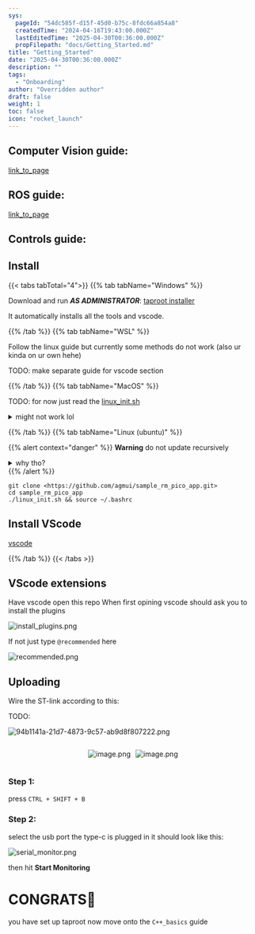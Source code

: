 ```yaml
---
sys:
  pageId: "54dc585f-d15f-45d0-b75c-8fdc66a854a8"
  createdTime: "2024-04-16T19:43:00.000Z"
  lastEditedTime: "2025-04-30T00:36:00.000Z"
  propFilepath: "docs/Getting_Started.md"
title: "Getting_Started"
date: "2025-04-30T00:36:00.000Z"
description: ""
tags:
  - "Onboarding"
author: "Overridden author"
draft: false
weight: 1
toc: false
icon: "rocket_launch"
---
```


## Computer Vision guide:

[link_to_page](86d45bc0-388b-4d26-8848-44f255f73d0e)

## ROS guide:

[link_to_page](3c76c1de-ec8f-46d6-8b0a-294005edc2d5)

## Controls guide:

## Install

{{< tabs tabTotal="4">}}
{{% tab tabName="Windows" %}}

Download and run _**AS ADMINISTRATOR**_: [taproot installer](https://github.com/Thornbots/TeachingFreshies/releases/tag/1.0)

It automatically installs all the tools and vscode.

{{% /tab %}}
{{% tab tabName="WSL" %}}

Follow the linux guide but currently some methods do not work (also ur kinda on ur own hehe)

TODO: make separate guide for vscode section

{{% /tab %}}
{{% tab tabName="MacOS" %}}

TODO: for now just read the [linux_init.sh](https://github.com/agmui/sample_rm_pico_app/blob/main/linux_init.sh)

<details>
<summary>might not work lol</summary>

`brew install libusb pkg-config`

Next install: [vscode](https://code.visualstudio.com/Download)

</details>

{{% /tab %}}
{{% tab tabName="Linux (ubuntu)" %}}

{{% alert context="danger" %}}
**Warning** do not update recursively
<details>
<summary>why tho?</summary>
There are some submodules that may go on for a while (like tinyusb) and I highly
recommend you don't need to get them.
If you want to see what submodules I update just look in `linux_init.sh`
</details>
{{% /alert %}}

```shell
git clone <https://github.com/agmui/sample_rm_pico_app.git>
cd sample_rm_pico_app
./linux_init.sh && source ~/.bashrc
```

## Install VScode

[vscode](https://code.visualstudio.com/Download)

{{% /tab %}}
{{< /tabs >}}

## VScode extensions

Have vscode open this repo
When first opining vscode should ask you to install the plugins

![install_plugins.png](https://prod-files-secure.s3.us-west-2.amazonaws.com/d518164a-d88e-44d1-a4ee-3adb3bd8bce0/89bd30f0-1825-4e77-867b-0a41ce370880/install_plugins.png?X-Amz-Algorithm=AWS4-HMAC-SHA256&X-Amz-Content-Sha256=UNSIGNED-PAYLOAD&X-Amz-Credential=ASIAZI2LB466SXNWERXY%2F20250605%2Fus-west-2%2Fs3%2Faws4_request&X-Amz-Date=20250605T070956Z&X-Amz-Expires=3600&X-Amz-Security-Token=IQoJb3JpZ2luX2VjEGYaCXVzLXdlc3QtMiJIMEYCIQCrZzZ5vgWlLw4tL1ousC8c4YES713gTrmLGSE1muA5JgIhAI8cuZQW1%2FA1tND7cUctf8HNOEZyO%2FDEsy1j%2FgzWRO9dKv8DCD8QABoMNjM3NDIzMTgzODA1Igzted6u46tErGtFK9Aq3AM8IBiGB2GGLF%2FgDickwxid10ai7En4I2jN0Tm9wwBaleowoDU%2Bd%2BO3Ij2yHFB%2BA4Qe8Xs9VM9PQ2FZx4dXp4EuGjOrW2OYDdIuPXZXE6R2ebkgpr3mIOeEEi%2BluwgMnoHOlk%2FLesU%2F%2Fv6zbDRdlMTMTCufEILBD3gHtZ%2Bly%2B7PM2qdbY69c2YK5Nh4ieGKsoF6P4fHzK32iL2XErekev0W0mA5zHUecQ2PaTu28DRjXL5z0TfQjH%2FbKiSFvWpaVB10UNLkLQ8VL56bl%2BQ%2F%2F1d7FHZV7dCzGmqCNHkYUB8YM%2F0iJRp7g85DPu6prvhTguqyN3ymiSZlGhy13sd1GzInC9u0%2F9K7NOfhgX2F52sRx9vXXF570JX7j0ejf4JHG%2FqT7h%2FYkb0BQvpirglLwWV454BhdVRAusQI9R39YkzYNYYAwpx%2BfzN3RVTtXY8vT2%2BDKPJ10rId%2FzrGBy80hCx7BdhbUS65oWXGzbECQcLRCJpC2xd1Cvi2obPIJkd3A%2F7ZBb%2Fc1NVEwFZfQ4HkgYhNCJIZv8%2FTenxX6tVVAvkEjJIx5IRRxxQ7L%2BaPlJVZqZcxHxYh5A%2B4d8yKp4bAcf5k8uiStx%2FK335q3ul8O8Xy2aYLB1NwaOGThKW3WzDv5YTCBjqkAXmZyRKywB9Zbu0f%2Bt2bKO%2F5Vo3x1Mb7gbR%2BQeklnNwAkNLdaDQI7V5Fku%2FMq%2B%2FfCJCLiCsnU7sZxbtN5EP4FbvIuzKirquoPWu%2BSYNJD1pApJVwqbNZFsn483OowVmcr%2B1J0BMa2s7ZDjLT9MCmTsWZxY%2Bam%2BXg4UTNa3FqTtfiBYRI3IUpM48Nt1b%2BniE6ncr3ck%2BwY9gsOHaDP2jOFmPDy4GO&X-Amz-Signature=b7802aafd19fa58ce7b5f1119d88bbf9536fbc9a243b03c5e08d086a51083c87&X-Amz-SignedHeaders=host&x-id=GetObject)

If not just type `@recommended` here  

![recommended.png](https://prod-files-secure.s3.us-west-2.amazonaws.com/d518164a-d88e-44d1-a4ee-3adb3bd8bce0/61e661e9-5d85-4dfc-be0d-8d2097a5e793/recommended.png?X-Amz-Algorithm=AWS4-HMAC-SHA256&X-Amz-Content-Sha256=UNSIGNED-PAYLOAD&X-Amz-Credential=ASIAZI2LB466SXNWERXY%2F20250605%2Fus-west-2%2Fs3%2Faws4_request&X-Amz-Date=20250605T070956Z&X-Amz-Expires=3600&X-Amz-Security-Token=IQoJb3JpZ2luX2VjEGYaCXVzLXdlc3QtMiJIMEYCIQCrZzZ5vgWlLw4tL1ousC8c4YES713gTrmLGSE1muA5JgIhAI8cuZQW1%2FA1tND7cUctf8HNOEZyO%2FDEsy1j%2FgzWRO9dKv8DCD8QABoMNjM3NDIzMTgzODA1Igzted6u46tErGtFK9Aq3AM8IBiGB2GGLF%2FgDickwxid10ai7En4I2jN0Tm9wwBaleowoDU%2Bd%2BO3Ij2yHFB%2BA4Qe8Xs9VM9PQ2FZx4dXp4EuGjOrW2OYDdIuPXZXE6R2ebkgpr3mIOeEEi%2BluwgMnoHOlk%2FLesU%2F%2Fv6zbDRdlMTMTCufEILBD3gHtZ%2Bly%2B7PM2qdbY69c2YK5Nh4ieGKsoF6P4fHzK32iL2XErekev0W0mA5zHUecQ2PaTu28DRjXL5z0TfQjH%2FbKiSFvWpaVB10UNLkLQ8VL56bl%2BQ%2F%2F1d7FHZV7dCzGmqCNHkYUB8YM%2F0iJRp7g85DPu6prvhTguqyN3ymiSZlGhy13sd1GzInC9u0%2F9K7NOfhgX2F52sRx9vXXF570JX7j0ejf4JHG%2FqT7h%2FYkb0BQvpirglLwWV454BhdVRAusQI9R39YkzYNYYAwpx%2BfzN3RVTtXY8vT2%2BDKPJ10rId%2FzrGBy80hCx7BdhbUS65oWXGzbECQcLRCJpC2xd1Cvi2obPIJkd3A%2F7ZBb%2Fc1NVEwFZfQ4HkgYhNCJIZv8%2FTenxX6tVVAvkEjJIx5IRRxxQ7L%2BaPlJVZqZcxHxYh5A%2B4d8yKp4bAcf5k8uiStx%2FK335q3ul8O8Xy2aYLB1NwaOGThKW3WzDv5YTCBjqkAXmZyRKywB9Zbu0f%2Bt2bKO%2F5Vo3x1Mb7gbR%2BQeklnNwAkNLdaDQI7V5Fku%2FMq%2B%2FfCJCLiCsnU7sZxbtN5EP4FbvIuzKirquoPWu%2BSYNJD1pApJVwqbNZFsn483OowVmcr%2B1J0BMa2s7ZDjLT9MCmTsWZxY%2Bam%2BXg4UTNa3FqTtfiBYRI3IUpM48Nt1b%2BniE6ncr3ck%2BwY9gsOHaDP2jOFmPDy4GO&X-Amz-Signature=be9b9ebde05f16e3aebff3bd82b2ffe690ea332c70d699355c1422fd631807ac&X-Amz-SignedHeaders=host&x-id=GetObject)

## Uploading

Wire the ST-link according to this:

TODO:

![94b1141a-21d7-4873-9c57-ab9d8f807222.png](https://prod-files-secure.s3.us-west-2.amazonaws.com/d518164a-d88e-44d1-a4ee-3adb3bd8bce0/e5fad17d-ab82-4300-9f4c-505ab4b1202c/94b1141a-21d7-4873-9c57-ab9d8f807222.png?X-Amz-Algorithm=AWS4-HMAC-SHA256&X-Amz-Content-Sha256=UNSIGNED-PAYLOAD&X-Amz-Credential=ASIAZI2LB466SXNWERXY%2F20250605%2Fus-west-2%2Fs3%2Faws4_request&X-Amz-Date=20250605T070956Z&X-Amz-Expires=3600&X-Amz-Security-Token=IQoJb3JpZ2luX2VjEGYaCXVzLXdlc3QtMiJIMEYCIQCrZzZ5vgWlLw4tL1ousC8c4YES713gTrmLGSE1muA5JgIhAI8cuZQW1%2FA1tND7cUctf8HNOEZyO%2FDEsy1j%2FgzWRO9dKv8DCD8QABoMNjM3NDIzMTgzODA1Igzted6u46tErGtFK9Aq3AM8IBiGB2GGLF%2FgDickwxid10ai7En4I2jN0Tm9wwBaleowoDU%2Bd%2BO3Ij2yHFB%2BA4Qe8Xs9VM9PQ2FZx4dXp4EuGjOrW2OYDdIuPXZXE6R2ebkgpr3mIOeEEi%2BluwgMnoHOlk%2FLesU%2F%2Fv6zbDRdlMTMTCufEILBD3gHtZ%2Bly%2B7PM2qdbY69c2YK5Nh4ieGKsoF6P4fHzK32iL2XErekev0W0mA5zHUecQ2PaTu28DRjXL5z0TfQjH%2FbKiSFvWpaVB10UNLkLQ8VL56bl%2BQ%2F%2F1d7FHZV7dCzGmqCNHkYUB8YM%2F0iJRp7g85DPu6prvhTguqyN3ymiSZlGhy13sd1GzInC9u0%2F9K7NOfhgX2F52sRx9vXXF570JX7j0ejf4JHG%2FqT7h%2FYkb0BQvpirglLwWV454BhdVRAusQI9R39YkzYNYYAwpx%2BfzN3RVTtXY8vT2%2BDKPJ10rId%2FzrGBy80hCx7BdhbUS65oWXGzbECQcLRCJpC2xd1Cvi2obPIJkd3A%2F7ZBb%2Fc1NVEwFZfQ4HkgYhNCJIZv8%2FTenxX6tVVAvkEjJIx5IRRxxQ7L%2BaPlJVZqZcxHxYh5A%2B4d8yKp4bAcf5k8uiStx%2FK335q3ul8O8Xy2aYLB1NwaOGThKW3WzDv5YTCBjqkAXmZyRKywB9Zbu0f%2Bt2bKO%2F5Vo3x1Mb7gbR%2BQeklnNwAkNLdaDQI7V5Fku%2FMq%2B%2FfCJCLiCsnU7sZxbtN5EP4FbvIuzKirquoPWu%2BSYNJD1pApJVwqbNZFsn483OowVmcr%2B1J0BMa2s7ZDjLT9MCmTsWZxY%2Bam%2BXg4UTNa3FqTtfiBYRI3IUpM48Nt1b%2BniE6ncr3ck%2BwY9gsOHaDP2jOFmPDy4GO&X-Amz-Signature=787acfc7ca0804fe8bb85e0f33f09ff5fa2eb833777614ba6f1f8f4d7a292114&X-Amz-SignedHeaders=host&x-id=GetObject)

<div style="display: flex;flex-direction: row; column-gap:10px; max-width: 630px;justify-content: center;">
<div>

![image.png](https://prod-files-secure.s3.us-west-2.amazonaws.com/d518164a-d88e-44d1-a4ee-3adb3bd8bce0/210ecb78-1116-4d7b-b9b7-2292f66fa2c2/image.png?X-Amz-Algorithm=AWS4-HMAC-SHA256&X-Amz-Content-Sha256=UNSIGNED-PAYLOAD&X-Amz-Credential=ASIAZI2LB466VHRIZEL2%2F20250605%2Fus-west-2%2Fs3%2Faws4_request&X-Amz-Date=20250605T070957Z&X-Amz-Expires=3600&X-Amz-Security-Token=IQoJb3JpZ2luX2VjEGYaCXVzLXdlc3QtMiJGMEQCICd11fK%2BFS0qU2mbi0K9wyyLE5KBMg%2FDUrXUbpsa5vsRAiBKsamzwa%2BFHx4fiQwbCiUoZQjyM1ZOO5FfturEcDlZvSr%2FAwg%2FEAAaDDYzNzQyMzE4MzgwNSIMpV6POYbZJKnlLJgUKtwDNVSN8saLT%2F7LteSreVUJQnyY5u4z2LjGkoDXkfyQxQ2akB%2BTfR99RO9tllS3RwwSID%2FvOrxsEMcyYyqFeXyvuEOT2j17DwO7e5C261UKLqfrKdMyPNyKkQANSjDiQroO0nqbQL0mxGeEF6YA4i4C%2FkfcxkyUSyL890zn%2Fq6pI7t0cMM2YrLoGVwg8Ejq8SMLwDZXaV7U7%2BcJYFqsM%2B9tblbKW9qqPtvtFcqbjyEVKTDWXT8WygoWEWPGpcdp5Gv6ktLssq4jgCoFcTBMlDlWK6GXX%2BwtDqsI5imBMlayDwk05T108NnVDIN421EGTpz0iXXLuhbnUX3Ucr8pZAAc4BMa6HsMZk%2BGo7GNrdZrSjL4m2MuplAlJGyp2AQPBMCND%2BEMWZviWsAhf7nH%2BEU1PXniiB4ICFF6Y49AdCyUAetPRh8Mdse1kxj894MFxnWlT7E9HoyB2XzN6q%2F9Ujq26%2F2v2cUpHSVw94Zp3Vgr%2F8z3jPRzTmT1Y7n7Uubrm0gp%2BMxmO4muMoIv30vZyJuCeoeDJ2iqBdBvCKv8Do0246HOgKhImsI2NslOhxT%2FUkd5lcVMzVrpf5SMUv7I0GbMZLTwGVmP5NtSZWeQgCMxMfsPDj80MOiUb258NUYwhOWEwgY6pgEQ6f9NcDymrQZ0eJDlSTTRjDTrsaHYqJxjly7iP4MEMvXPCONtS6v5tH9YqhOOgf0pnzOjTmkMCXIbaNBFxZ7SdGVf1S0n%2FhBjugRl3wO5cHJKOoIPoivD249xgSbB80zRdFJ4UG%2BIwPfj7ZkvVCqt7D2hXkh7zI%2BmrS%2FVy%2BuEL%2Bjj2%2B6la87tEfoSTOnoGm9aovsvdH4TY%2FcnYMB0unSqosis0zA0&X-Amz-Signature=4e463c284cbfa20d5d53361ddf287a80f034a53f7084e0a08c2b72ea3e363680&X-Amz-SignedHeaders=host&x-id=GetObject)

</div>
<div>

![image.png](https://prod-files-secure.s3.us-west-2.amazonaws.com/d518164a-d88e-44d1-a4ee-3adb3bd8bce0/33a0fd0f-8ca6-4a86-8e09-26e95ded1fff/image.png?X-Amz-Algorithm=AWS4-HMAC-SHA256&X-Amz-Content-Sha256=UNSIGNED-PAYLOAD&X-Amz-Credential=ASIAZI2LB466XTEE5MYS%2F20250605%2Fus-west-2%2Fs3%2Faws4_request&X-Amz-Date=20250605T070957Z&X-Amz-Expires=3600&X-Amz-Security-Token=IQoJb3JpZ2luX2VjEGYaCXVzLXdlc3QtMiJGMEQCIG8B7wx257%2BW0bh4Gu0MsgyTh4LSQ0F7jN18WDQ4rGLyAiBd25jgs0H1g81RGhBMsu%2FwH7SyEMY70DEhCDxZxcg1PSr%2FAwg%2FEAAaDDYzNzQyMzE4MzgwNSIMGG9ar8OybHfssGr3KtwD7Ylptwd3Jl7ETgdezAm7zKCYMywGxGD6ojGxTI79Pz%2BpPrSSX8h5VnxrmbCwx%2F8Zn6DRqnNxiUgFs3p1sZg5VXq7Qf0lWnBKz4JULUpDKlHycY8kmMKRf1QLoQQGj%2FeeXBU56VpagMyCb6BUhI7F%2FuaoOBjzhBsWPhjrUqFePQkdLIyurArOnOGZ464WZ1ueoEe7VbI5IiIPRmLAS%2FKQkkIbMDCEHzUSzEy71wsgdMtzsMXWNU5zCajbmWDNaTSDnw49JRNxmxnv49p0oxPxmYoj468d5jxAFbd%2BhLi%2F6%2BPkSMTTneaEWCcDdwT6RJzANvhO7c3BlMShyr3FzmCiiU5KaSErx5zPxOnv4ML9a1f23t%2FDTMO2H5%2FaZTq%2B6d8UT4CTUpoBRYki%2FeoyysLOIEp9k5mhtcCHKUmjjisr%2BMOT%2B4Z1dJnA%2B%2B8WQ99ljUm9gx64bHWY%2BwBQlY6o4Tq4DC3LP8V64%2BjUDdc425nhsiBUVwFBBE0GzUCEcS%2FUjaalyQ%2FLLXPzqF%2BjZizxWXR1e43ayspCgM26lkKKV8ShfYa5nYCkQ14QfEhssIuw4nACHNeFdmJGSquzalESFny7C2njwkP5wM3gYLmGlrlzop3Uvud2Ea1Rm067zQEwguWEwgY6pgE3LKzYscqjJzynv%2Bf%2BUcuqCC%2BY635EySA6jDg6twYJDDmgWrdoHeqeQs6c8Z%2FmuVVKvvMvic0UuNGdxQkOAsR8NV6sqCTfNhZPGRFhSGKoVuyv5WNh23rCVXIjF1dg2UjdhKLS0QyfIGM4UO79AgPqE9QLKguOLKTtLxvR78uMlPoodlMixzdk9W%2BcjkLC9FEeV8UF3ktUetVQmhWQyNgMJ8fhwPc2&X-Amz-Signature=eb08d05ce4c6f2fcc81e76bc2183bdf8172b99e721fe60c0d0d1d7791b51ca8c&X-Amz-SignedHeaders=host&x-id=GetObject)

</div>
</div>

### Step 1:

press `CTRL + SHIFT + B`

### Step 2:

select the usb port the type-c is plugged in it should look like this:

![serial_monitor.png](https://prod-files-secure.s3.us-west-2.amazonaws.com/d518164a-d88e-44d1-a4ee-3adb3bd8bce0/f03f4774-05d4-4393-b6a0-d5efb6d315ab/serial_monitor.png?X-Amz-Algorithm=AWS4-HMAC-SHA256&X-Amz-Content-Sha256=UNSIGNED-PAYLOAD&X-Amz-Credential=ASIAZI2LB466SXNWERXY%2F20250605%2Fus-west-2%2Fs3%2Faws4_request&X-Amz-Date=20250605T070956Z&X-Amz-Expires=3600&X-Amz-Security-Token=IQoJb3JpZ2luX2VjEGYaCXVzLXdlc3QtMiJIMEYCIQCrZzZ5vgWlLw4tL1ousC8c4YES713gTrmLGSE1muA5JgIhAI8cuZQW1%2FA1tND7cUctf8HNOEZyO%2FDEsy1j%2FgzWRO9dKv8DCD8QABoMNjM3NDIzMTgzODA1Igzted6u46tErGtFK9Aq3AM8IBiGB2GGLF%2FgDickwxid10ai7En4I2jN0Tm9wwBaleowoDU%2Bd%2BO3Ij2yHFB%2BA4Qe8Xs9VM9PQ2FZx4dXp4EuGjOrW2OYDdIuPXZXE6R2ebkgpr3mIOeEEi%2BluwgMnoHOlk%2FLesU%2F%2Fv6zbDRdlMTMTCufEILBD3gHtZ%2Bly%2B7PM2qdbY69c2YK5Nh4ieGKsoF6P4fHzK32iL2XErekev0W0mA5zHUecQ2PaTu28DRjXL5z0TfQjH%2FbKiSFvWpaVB10UNLkLQ8VL56bl%2BQ%2F%2F1d7FHZV7dCzGmqCNHkYUB8YM%2F0iJRp7g85DPu6prvhTguqyN3ymiSZlGhy13sd1GzInC9u0%2F9K7NOfhgX2F52sRx9vXXF570JX7j0ejf4JHG%2FqT7h%2FYkb0BQvpirglLwWV454BhdVRAusQI9R39YkzYNYYAwpx%2BfzN3RVTtXY8vT2%2BDKPJ10rId%2FzrGBy80hCx7BdhbUS65oWXGzbECQcLRCJpC2xd1Cvi2obPIJkd3A%2F7ZBb%2Fc1NVEwFZfQ4HkgYhNCJIZv8%2FTenxX6tVVAvkEjJIx5IRRxxQ7L%2BaPlJVZqZcxHxYh5A%2B4d8yKp4bAcf5k8uiStx%2FK335q3ul8O8Xy2aYLB1NwaOGThKW3WzDv5YTCBjqkAXmZyRKywB9Zbu0f%2Bt2bKO%2F5Vo3x1Mb7gbR%2BQeklnNwAkNLdaDQI7V5Fku%2FMq%2B%2FfCJCLiCsnU7sZxbtN5EP4FbvIuzKirquoPWu%2BSYNJD1pApJVwqbNZFsn483OowVmcr%2B1J0BMa2s7ZDjLT9MCmTsWZxY%2Bam%2BXg4UTNa3FqTtfiBYRI3IUpM48Nt1b%2BniE6ncr3ck%2BwY9gsOHaDP2jOFmPDy4GO&X-Amz-Signature=d64942660817c4a92abbd46ed517e27275ee0a70779805fd21bb5a7b53b115a8&X-Amz-SignedHeaders=host&x-id=GetObject)

then hit **Start Monitoring**

# CONGRATS🎉

you have set up taproot now move onto the `C++_basics` guide
